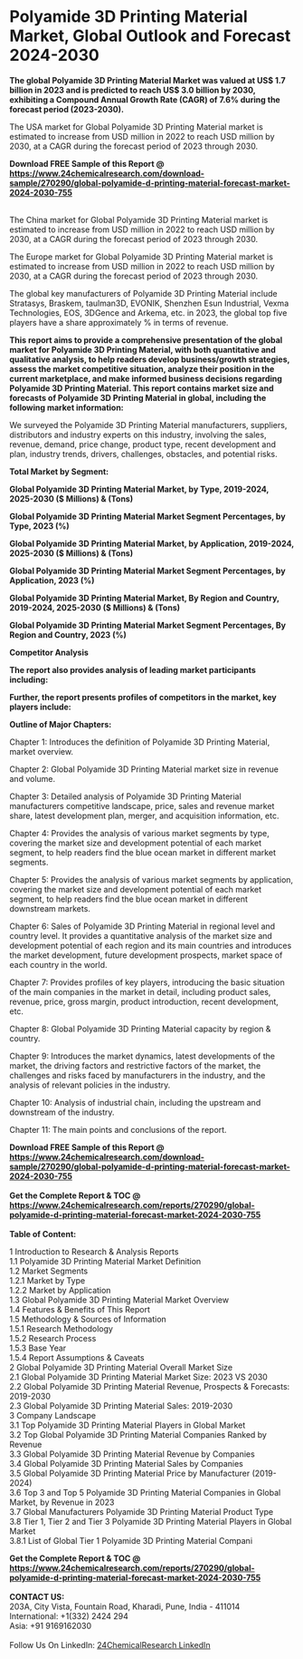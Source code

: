 <h1>Polyamide 3D Printing Material Market, Global Outlook and Forecast 2024-2030</h1><p><strong>The global Polyamide 3D Printing Material Market was valued at US$ 1.7 billion in 2023 and is predicted to reach US$ 3.0 billion by 2030, exhibiting a Compound Annual Growth Rate (CAGR) of 7.6% during the forecast period (2023-2030).</strong></p><p>
</p><p>The USA market for Global Polyamide 3D Printing Material market is estimated to increase from USD million in 2022 to reach USD million by 2030, at a CAGR during the forecast period of 2023 through 2030.</p><div><b>Download FREE Sample of this Report @ 
            <a href="https://www.24chemicalresearch.com/download-sample/270290/global-polyamide-d-printing-material-forecast-market-2024-2030-755">
            https://www.24chemicalresearch.com/download-sample/270290/global-polyamide-d-printing-material-forecast-market-2024-2030-755</a></b></div><br><p>
</p><p>The China market for Global Polyamide 3D Printing Material market is estimated to increase from USD million in 2022 to reach USD million by 2030, at a CAGR during the forecast period of 2023 through 2030.</p><p>
</p><p>The Europe market for Global Polyamide 3D Printing Material market is estimated to increase from USD million in 2022 to reach USD million by 2030, at a CAGR during the forecast period of 2023 through 2030.</p><p>
</p><p>The global key manufacturers of Polyamide 3D Printing Material include Stratasys, Braskem, taulman3D, EVONIK, Shenzhen Esun Industrial, Vexma Technologies, EOS, 3DGence and Arkema, etc. in 2023, the global top five players have a share approximately % in terms of revenue.</p><p>
<strong>This report aims to provide a comprehensive presentation of the global market for Polyamide 3D Printing Material, with both quantitative and qualitative analysis, to help readers develop business/growth strategies, assess the market competitive situation, analyze their position in the current marketplace, and make informed business decisions regarding Polyamide 3D Printing Material. This report contains market size and forecasts of Polyamide 3D Printing Material in global, including the following market information:</strong></p><p>
</p><p>
</p><p>We surveyed the Polyamide 3D Printing Material manufacturers, suppliers, distributors and industry experts on this industry, involving the sales, revenue, demand, price change, product type, recent development and plan, industry trends, drivers, challenges, obstacles, and potential risks.</p><p>
<strong>Total Market by Segment:</strong></p><p>
<strong>Global Polyamide 3D Printing Material Market, by Type, 2019-2024, 2025-2030 ($ Millions) &amp; (Tons)</strong></p><p>
<strong>Global Polyamide 3D Printing Material Market Segment Percentages, by Type, 2023 (%)</strong></p><p>
</p><p>
<strong>Global Polyamide 3D Printing Material Market, by Application, 2019-2024, 2025-2030 ($ Millions) &amp; (Tons)</strong></p><p>
<strong>Global Polyamide 3D Printing Material Market Segment Percentages, by Application, 2023 (%)</strong></p><p>
</p><p>
<strong>Global Polyamide 3D Printing Material Market, By Region and Country, 2019-2024, 2025-2030 ($ Millions) &amp; (Tons)</strong></p><p>
<strong>Global Polyamide 3D Printing Material Market Segment Percentages, By Region and Country, 2023 (%)</strong></p><p>
</p><p>
	</p><p>
<strong>Competitor Analysis</strong></p><p>
<strong>The report also provides analysis of leading market participants including:</strong></p><p>
</p><p>
<strong>Further, the report presents profiles of competitors in the market, key players include:</strong></p><p>
</p><p>
<strong>Outline of Major Chapters:</strong></p><p>
</p><p>Chapter 1: Introduces the definition of Polyamide 3D Printing Material, market overview.</p><p>
Chapter 2: Global Polyamide 3D Printing Material market size in revenue and volume.</p><p>
Chapter 3: Detailed analysis of Polyamide 3D Printing Material manufacturers competitive landscape, price, sales and revenue market share, latest development plan, merger, and acquisition information, etc.</p><p>
Chapter 4: Provides the analysis of various market segments by type, covering the market size and development potential of each market segment, to help readers find the blue ocean market in different market segments.</p><p>
Chapter 5: Provides the analysis of various market segments by application, covering the market size and development potential of each market segment, to help readers find the blue ocean market in different downstream markets.</p><p>
Chapter 6: Sales of Polyamide 3D Printing Material in regional level and country level. It provides a quantitative analysis of the market size and development potential of each region and its main countries and introduces the market development, future development prospects, market space of each country in the world.</p><p>
Chapter 7: Provides profiles of key players, introducing the basic situation of the main companies in the market in detail, including product sales, revenue, price, gross margin, product introduction, recent development, etc.</p><p>
Chapter 8: Global Polyamide 3D Printing Material capacity by region &amp; country.</p><p>
Chapter 9: Introduces the market dynamics, latest developments of the market, the driving factors and restrictive factors of the market, the challenges and risks faced by manufacturers in the industry, and the analysis of relevant policies in the industry.</p><p>
Chapter 10: Analysis of industrial chain, including the upstream and downstream of the industry.</p><p>
Chapter 11: The main points and conclusions of the report.</p><div><b>Download FREE Sample of this Report @ 
            <a href="https://www.24chemicalresearch.com/download-sample/270290/global-polyamide-d-printing-material-forecast-market-2024-2030-755">
            https://www.24chemicalresearch.com/download-sample/270290/global-polyamide-d-printing-material-forecast-market-2024-2030-755</a></b></div><br><div><b>Get the Complete Report & TOC @ 
            <a href="https://www.24chemicalresearch.com/reports/270290/global-polyamide-d-printing-material-forecast-market-2024-2030-755">
            https://www.24chemicalresearch.com/reports/270290/global-polyamide-d-printing-material-forecast-market-2024-2030-755</a></b></div><br>
            <b>Table of Content:</b><p>1 Introduction to Research & Analysis Reports<br />
    1.1 Polyamide 3D Printing Material Market Definition<br />
    1.2 Market Segments<br />
        1.2.1 Market by Type<br />
        1.2.2 Market by Application<br />
    1.3 Global Polyamide 3D Printing Material Market Overview<br />
    1.4 Features & Benefits of This Report<br />
    1.5 Methodology & Sources of Information<br />
        1.5.1 Research Methodology<br />
        1.5.2 Research Process<br />
        1.5.3 Base Year<br />
        1.5.4 Report Assumptions & Caveats<br />
2 Global Polyamide 3D Printing Material Overall Market Size<br />
    2.1 Global Polyamide 3D Printing Material Market Size: 2023 VS 2030<br />
    2.2 Global Polyamide 3D Printing Material Revenue, Prospects & Forecasts: 2019-2030<br />
    2.3 Global Polyamide 3D Printing Material Sales: 2019-2030<br />
3 Company Landscape<br />
    3.1 Top Polyamide 3D Printing Material Players in Global Market<br />
    3.2 Top Global Polyamide 3D Printing Material Companies Ranked by Revenue<br />
    3.3 Global Polyamide 3D Printing Material Revenue by Companies<br />
    3.4 Global Polyamide 3D Printing Material Sales by Companies<br />
    3.5 Global Polyamide 3D Printing Material Price by Manufacturer (2019-2024)<br />
    3.6 Top 3 and Top 5 Polyamide 3D Printing Material Companies in Global Market, by Revenue in 2023<br />
    3.7 Global Manufacturers Polyamide 3D Printing Material Product Type<br />
    3.8 Tier 1, Tier 2 and Tier 3 Polyamide 3D Printing Material Players in Global Market<br />
        3.8.1 List of Global Tier 1 Polyamide 3D Printing Material Compani</p><div><b>Get the Complete Report & TOC @ 
            <a href="https://www.24chemicalresearch.com/reports/270290/global-polyamide-d-printing-material-forecast-market-2024-2030-755">
            https://www.24chemicalresearch.com/reports/270290/global-polyamide-d-printing-material-forecast-market-2024-2030-755</a></b></div><br><b>CONTACT US:</b><br>
            203A, City Vista, Fountain Road, Kharadi, Pune, India - 411014<br>
            International: +1(332) 2424 294<br>
            Asia: +91 9169162030 <br><br>
            Follow Us On LinkedIn: <a href="https://www.linkedin.com/company/24chemicalresearch/">24ChemicalResearch LinkedIn</a>